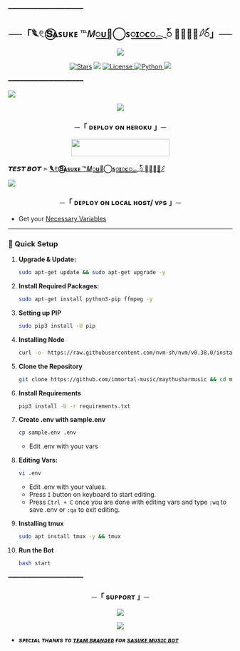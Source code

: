 ━━━━━━━━━━━━━━━━━━━━

<h2 align="center">
    ──「𓆰𓏲 𝐒⃝ᴀꜱᴜᴋᴇ ℡𝛭꯭ᴜ꯭⃝ꜱ꯭ɪ꯭ᴄ꯭𓂃ֶꪳ 𓆩〭〬🦋𓆪ꪾ」──
</h2>

<p align="center">
  <img src="https://files.catbox.moe/3ch25z.jpg">
</p>

<p align="center">
<a href="https://github.com/immortal-music/stargazers"><img src="https://img.shields.io/github/stars/immortal-music/maythusharmusic?color=black&logo=github&logoColor=black&style=for-the-badge" alt="Stars" /></a>
<a href="https://github.com/immortal-music/maythusharmusic/network/members"> <img src="https://img.shields.io/github/forks/immortal-music/maythusharmusic?color=black&logo=github&logoColor=black&style=for-the-badge" /></a>
<a href="https://github.com/immortal-music/maythusharmusic/blob/master/LICENSE"> <img src="https://img.shields.io/badge/License-MIT-blueviolet?style=for-the-badge" alt="License" /> </a>
<a href="https://www.python.org/"> <img src="https://img.shields.io/badge/Written%20in-Python-orange?style=for-the-badge&logo=python" alt="Python" /> </a>
<a href="https://github.com/immortal-music/maythusharmusic/commits/immortal-music"> <img src="https://img.shields.io/github/last-commit/immortal-music/maythusharmusic?color=blue&logo=github&logoColor=green&style=for-the-badge" /></a>
</p>

━━━━━━━━━━━━━━━━━━━━
</h2>
<img src="https://readme-typing-svg.herokuapp.com?color=FF0000&width=420&lines=💬𝙳𝙴𝙿𝙻𝙾𝚈+𝙾𝙽+𝙷𝙴𝚁𝙾𝙺𝚄💭;🗨️+𝙽𝙾+𝙷𝙴𝚁𝙾𝙺𝚄+𝙱𝙰𝙽+𝙸𝚂𝚂𝚄𝙴+𝙰𝙻𝚂𝙾+𝚅𝙿𝚂+𝙳𝙴𝙿𝙻𝙾𝚈+🤍+𝙿𝚁𝙴𝚂𝙴𝙽𝚃;🤍+𝙿𝙾𝚆𝙴𝚁𝙳+𝙱𝚈+𝗦𝗔𝗦𝗨𝗞𝗘+𝗨𝗖𝗛𝗜𝗛𝗔🔥">

<p align="center">
  <img src="https://files.catbox.moe/3ch25z.jpg">
</p>

<h3 align="center">
    ─「 ᴅᴇᴩʟᴏʏ ᴏɴ ʜᴇʀᴏᴋᴜ 」─
</h3>

<p align="center"><a href="https://dashboard.heroku.com/new?template=https://github.com/immortal-music/maythusharmusic"> <img src="https://img.shields.io/badge/Deploy%20On%20Heroku-black?style=for-the-badge&logo=heroku" width="220" height="38.45"/></a></p>

</p>



**𝙏𝙀𝙎𝙏 𝘽𝙊𝙏 ➣ [𓆰𓏲 𝐒⃝ᴀꜱᴜᴋᴇ ℡𝛭꯭ᴜ꯭⃝ꜱ꯭ɪ꯭ᴄ꯭𓂃ֶꪳ 𓆩〭〬🦋𓆪](https://t.me/sasukevipmusicbot)**



<img src="https://readme-typing-svg.herokuapp.com?color=FF0000&width=420&lines=⚠️𝗙𝗢𝗥𝗞+𝗧𝗛𝗜𝗦+𝗥𝗘𝗣𝗢+𝗙𝗜𝗥𝗦𝗧𝗟𝗬⚠️">

<h3 align="center">
    ─「 ᴅᴇᴩʟᴏʏ ᴏɴ ʟᴏᴄᴀʟ ʜᴏsᴛ/ ᴠᴘs 」─
</h3>

- Get your [Necessary Variables](https://github.com/immortal-music/maythusharmusic/blob/master/sample.env)
---

### 🔧 Quick Setup

1. **Upgrade & Update:**
   ```bash
   sudo apt-get update && sudo apt-get upgrade -y
   ```

2. **Install Required Packages:**
   ```bash
   sudo apt-get install python3-pip ffmpeg -y
   ```
3. **Setting up PIP**
   ```bash
   sudo pip3 install -U pip
   ```
4. **Installing Node**
   ```bash
   curl -o- https://raw.githubusercontent.com/nvm-sh/nvm/v0.38.0/install.sh | bash && source ~/.bashrc && nvm install v18
   ```
5. **Clone the Repository**
   ```bash
   git clone https://github.com/immortal-music/maythusharmusic && cd maythusharmusic
   ```
6. **Install Requirements**
   ```bash
   pip3 install -U -r requirements.txt
   ```
7. **Create .env  with sample.env**
   ```bash
   cp sample.env .env
   ```
   - Edit .env with your vars
8. **Editing Vars:**
   ```bash
   vi .env
   ```
   - Edit .env with your values.
   - Press `I` button on keyboard to start editing.
   - Press `Ctrl + C`  once you are done with editing vars and type `:wq` to save .env or `:qa` to exit editing.
9. **Installing tmux**
    ```bash
    sudo apt install tmux -y && tmux
    ```
10. **Run the Bot**
    ```bash
    bash start
━━━━━━━━━━━━━━━━━━━━

<h3 align="center">
    ─「 sᴜᴩᴩᴏʀᴛ 」─
</h3>

<p align="center">
<a href="https://t.me/sasukevipmusicbotsupport"><img src="https://img.shields.io/badge/-Support%20Group-blue.svg?style=for-the-badge&logo=Telegram"></a>
</p>

<p align="center">
<a href="https://t.me/sasukevipmusicbotsupport"><img src="https://img.shields.io/badge/-Support%20Channel-blue.svg?style=for-the-badge&logo=Telegram"></a>
</p>

- <b> _sᴩᴇᴄɪᴀʟ ᴛʜᴀɴᴋs ᴛᴏ [ᴛᴇᴀᴍ ʙʀᴀɴᴅᴇᴅ](https://github.com/immortal-music) ғᴏʀ [sᴀsᴜᴋᴇ ᴍᴜsɪᴄ ʙᴏᴛ](https://t.me/sasukevipmusicbot)_</b>

